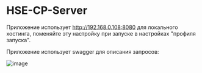 # HSE-CP-Server

Приложение использует http://192.168.0.108:8080 для локального хостинга, поменяйте эту настройку при запуске в настройках "профиля запуска".

Приложение использует swagger для описания запросов: 

![image](https://user-images.githubusercontent.com/77894393/226447997-a5563fee-7141-4b31-a0e6-b1ee2f979b81.png)
